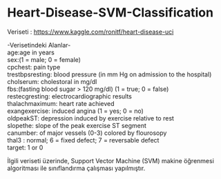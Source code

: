 <h1><a id="HeartDiseaseSVMClassification_0"></a>Heart-Disease-SVM-Classification</h1>
<p>Veriseti : <a href="https://www.kaggle.com/ronitf/heart-disease-uci">https://www.kaggle.com/ronitf/heart-disease-uci</a></p>
<p>-Verisetindeki Alanlar-<br>
age:age in years<br>
sex:(1 = male; 0 = female)<br>
cpchest: pain type<br>
trestbpsresting: blood pressure (in mm Hg on admission to the hospital)<br>
cholserum: cholestoral in mg/dl<br>
fbs:(fasting blood sugar &gt; 120 mg/dl) (1 = true; 0 = false)<br>
restecgresting: electrocardiographic results<br>
thalachmaximum: heart rate achieved<br>
exangexercise: induced angina (1 = yes; 0 = no)<br>
oldpeakST: depression induced by exercise relative to rest<br>
slopethe: slope of the peak exercise ST segment<br>
canumber: of major vessels (0-3) colored by flourosopy<br>
thal3 : normal; 6 = fixed defect; 7 = reversable defect<br>
target: 1 or 0</p>
<p>İlgili veriseti üzerinde, Support Vector Machine (SVM) makine öğrenmesi algoritması ile sınıflandırma çalışması yapılmıştır.</p>
